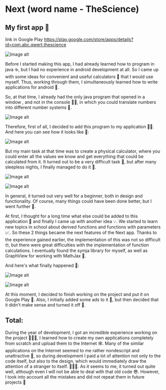 # Next (word name - TheScience)
## My first app 🎉

link in Google Play https://play.google.com/store/apps/details?id=com.abc.qwert.thescience

![Image alt](https://github.com/vasshil/TheScience/raw/main/screenshots/1.png)

Before I started making this app, I had already learned how to program in java ☕️, but I had no experience in android development at all. So I came up with some ideas for convenient and useful calculators 🧮 that I would use myself. Thus, working through them, I simultaneously learned how to write applications for android 🧠.

So, at that time, I already had the only java program that opened in a window , and not in the console ✍🏻, in which you could translate numbers into different number systems 🙂. 

![Image alt](https://github.com/vasshil/TheScience/raw/main/screenshots/First_Java_window_app.png)

Therefore, first of all, I decided to add this program to my application 💁‍♂️.
And here you can see how it looks like 👀:

![Image alt](https://github.com/vasshil/TheScience/raw/main/screenshots/6.png)

But my main task at that time was to create a physical calculator, where you could enter all the values we know and get everything that could be calculated from it. It turned out to be a very difficult task 🥵, but after many sleepless nights, I finally managed to do it 💪. 

![Image alt](https://github.com/vasshil/TheScience/raw/main/screenshots/2.png)

![Image alt](https://github.com/vasshil/TheScience/raw/main/screenshots/3.png)

In general, it turned out very well for a beginner, both in design and functionality. Of course, many things could have been done better, but I went further 🤟.

At first, I thought for a long time what else could be added to this application 🤔 and finally I came up with another idea 💡. We started to learn new topics in school about derived functions and functions with parameters 📈. So these 2 things became the next features of the Next app.
Thanks to the experience gained earlier, the implementation of this was not so difficult 🤓, but there were great difficulties with the implementation of function calculations. I eventually found the symja library for myself, as well as GraphView for working with MathJax 🤝.

And here's what finally happened 🤲:

![Image alt](https://github.com/vasshil/TheScience/raw/main/screenshots/4.png)

![Image alt](https://github.com/vasshil/TheScience/raw/main/screenshots/5.png)

At this moment, I decided to finish working on the project and put it on Google Play 🛒. Also, I initially added some ads to it 🤑, but then decided that it didn't make sense and turned it off 🤧.

## Total:
During the year of development, I got an incredible experience working on the project 👨🏻‍💻, I learned how to create my own applications completely from scratch and upload them to the Internet 🕸. Many of the similar applications on the Internet seemed to me rather nondescript and unattractive 😬, so during development I paid a lot of attention not only to the code itself, but also to the design, which would immediately draw the attention of a stranger to itself. 👨🏻‍🎨. As it seems to me, it turned out quite well, although even I will not be able to deal with that old code 😎. However, I took into account all the mistakes and did not repeat them in future projects 🥳
